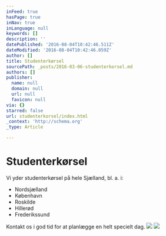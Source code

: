 ```yaml
---
inFeed: true
hasPage: true
inNav: true
inLanguage: null
keywords: []
description: ''
datePublished: '2016-08-04T10:42:46.511Z'
dateModified: '2016-08-04T10:42:46.059Z'
author: []
title: Studenterkørsel
sourcePath: _posts/2016-03-06-studenterkorsel.md
authors: []
publisher:
  name: null
  domain: null
  url: null
  favicon: null
via: {}
starred: false
url: studenterkorsel/index.html
_context: 'http://schema.org'
_type: Article

---
```

# Studenterkørsel

Vi yder studenterkørsel på hele Sjælland, bl. a. i:

* Nordsjælland
* København
* Roskilde
* Hillerød
* Frederikssund

Kontakt os i god tid for at planlægge en helt specielt dag.
![](https://the-grid-user-content.s3-us-west-2.amazonaws.com/eb8a789b-ae16-426a-be04-ad9ff9f1ef14.jpg)
![](https://the-grid-user-content.s3-us-west-2.amazonaws.com/b1ea3f61-d894-484c-99df-38de13bab46f.jpg)
